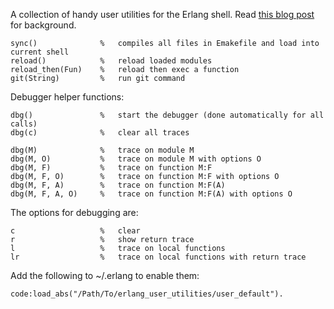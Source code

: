 A collection of handy user utilities for the Erlang shell. Read [this blog post](http://medevyoujane.com/blog/2010/1/3/erlang-quick-tip-the-user_default-module.html) for background.

    sync()              %   compiles all files in Emakefile and load into current shell
    reload()            %   reload loaded modules
    reload_then(Fun)    %   reload then exec a function
    git(String)         %   run git command

Debugger helper functions:

    dbg()               %   start the debugger (done automatically for all calls)
    dbg(c)              %   clear all traces

    dbg(M)              %   trace on module M
    dbg(M, O)           %   trace on module M with options O
    dbg(M, F)           %   trace on function M:F
    dbg(M, F, O)        %   trace on function M:F with options O
    dbg(M, F, A)        %   trace on function M:F(A)
    dbg(M, F, A, O)     %   trace on function M:F(A) with options O
    
The options for debugging are:

    c                   %   clear
    r                   %   show return trace
    l                   %   trace on local functions
    lr                  %   trace on local functions with return trace

Add the following to ~/.erlang to enable them:

    code:load_abs("/Path/To/erlang_user_utilities/user_default").



